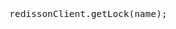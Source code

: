<span  style="font-family: Simsun,serif; font-size: 17px; ">

~~~
redissonClient.getLock(name);  
~~~

</span>